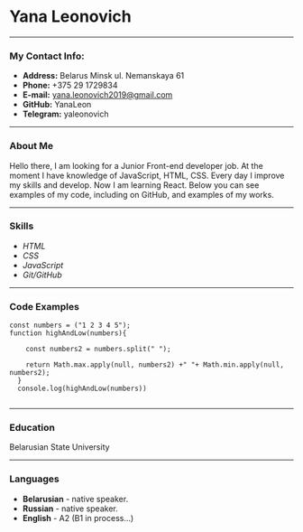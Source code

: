 # **Yana Leonovich**
------------------------------------------------------------------------
### **My Contact Info:**
* **Address:** Belarus Minsk ul. Nemanskaya 61
* **Phone:** +375 29 1729834
* **E-mail:** yana.leonovich2019@gmail.com 
* **GitHub:** YanaLeon 
* **Telegram:** yaleonovich

------------------------------------------------------------------------
### **About Me**

Hello there, I am looking for a Junior Front-end developer job. At the moment I have knowledge of JavaScript, HTML, CSS. Every day I improve my skills and develop. Now I am learning React. Below you can see examples of my code, including on GitHub, and examples of my works.

------------------------------------------------------------------------
### **Skills**
- *HTML*
- *CSS*
- *JavaScript*
- *Git/GitHub*

------------------------------------------------------------------------
### **Code Examples**
```
const numbers = ("1 2 3 4 5");
function highAndLow(numbers){
    
    const numbers2 = numbers.split(" "); 

    return Math.max.apply(null, numbers2) +" "+ Math.min.apply(null, numbers2);
  }
  console.log(highAndLow(numbers))
  
```

------------------------------------------------------------------------
### **Education**

Belarusian State University

------------------------------------------------------------------------
### **Languages**
- **Belarusian** - native speaker.
- **Russian** - native speaker.
- **English** - A2 (B1 in process…)
